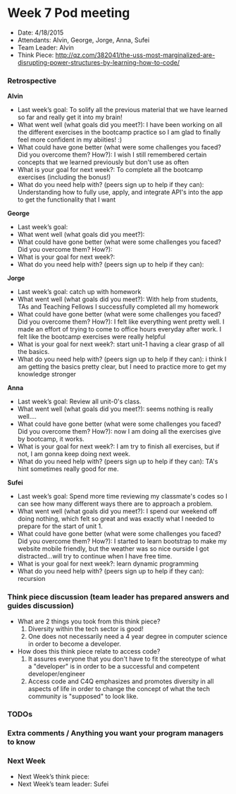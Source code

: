 # Week 7 Pod meeting

* Date: 4/18/2015
* Attendants: Alvin, George, Jorge, Anna, Sufei
* Team Leader: Alvin
* Think Piece: http://qz.com/382041/the-uss-most-marginalized-are-disrupting-power-structures-by-learning-how-to-code/

### Retrospective

**Alvin**

* Last week’s goal: To solify all the previous material that we have learned so far and really get it into my brain! 
* What went well (what goals did you meet?): I have been working on all the different exercises in the bootcamp practice so I am glad to finally feel more confident in my abiities! :) 
* What could have gone better (what were some challenges you faced? Did you overcome them? How?): I wish I still remembered certain concepts that we learned previously but don't use as often
* What is your goal for next week?: To complete all the bootcamp exercises (including the bonus!)
* What do you need help with? (peers sign up to help if they can): Understanding how to fully use, apply, and integrate API's into the app to get the functionality that I want

**George**

* Last week’s goal: 
* What went well (what goals did you meet?): 
* What could have gone better (what were some challenges you faced? Did you overcome them? How?): 
* What is your goal for next week?: 
* What do you need help with? (peers sign up to help if they can): 

**Jorge**

* Last week’s goal: catch up with homework
* What went well (what goals did you meet?): With help from students, TAs and Teaching Fellows I successfully completed all my homework
* What could have gone better (what were some challenges you faced? Did you overcome them? How?): I felt like everything went pretty well. I made an effort of trying to come to office hours everyday after work. I felt like the bootcamp exercises were really helpful
* What is your goal for next week?: start unit-1 having a clear grasp of all the basics.
* What do you need help with? (peers sign up to help if they can):  i think I am getting the basics pretty clear, but I need to practice more to get my knowledge stronger

**Anna**

* Last week’s goal: Review all unit-0's class.
* What went well (what goals did you meet?): seems nothing is really well....
* What could have gone better (what were some challenges you faced? Did you overcome them? How?): now I am doing all the exercises give by bootcamp, it works.
* What is your goal for next week?: I am try to finish all exercises, but if not, I am gonna keep doing next week.
* What do you need help with? (peers sign up to help if they can): TA's hint sometimes really good for me. 

**Sufei**

* Last week’s goal: Spend more time reviewing my classmate's codes so I can see how many different ways there are to approach a problem.
* What went well (what goals did you meet?): I spend our weekend off doing nothing, which felt so great and was exactly what I needed to prepare for the start of unit 1.
* What could have gone better (what were some challenges you faced? Did you overcome them? How?): I started to learn bootstrap to make my website mobile friendly, but the weather was so nice ourside I got distracted...will try to continue when I have free time.
* What is your goal for next week?: learn dynamic programming
* What do you need help with? (peers sign up to help if they can): recursion

### Think piece discussion (team leader has prepared answers and guides discussion)

* What are 2 things you took from this think piece?
  1. Diversity within the tech sector is good! 
  2. One does not necessarily need a 4 year degree in computer science in order to become a developer.
* How does this think piece relate to access code?
  1.  It assures everyone that you don't have to fit the stereotype of what a "developer" is in order to be a successful and competent developer/engineer
  2. Access code and C4Q emphasizes and promotes diversity in all aspects of life in order to change the concept of what the tech community is "supposed" to look like. 

### TODOs

### Extra comments / Anything you want your program managers to know

### Next Week

* Next Week’s think piece:
* Next Week’s team leader: Sufei
